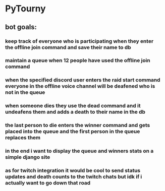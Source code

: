 # PyTourny


## bot goals:

### keep track of everyone who is participating when they enter the offline join command and save their name to db

### maintain a queue when 12 people have used the offline join command

### when the specified discord user enters the raid start command everyone in the offline voice channel will be deafened who is not in the queue

### when someone dies they use the dead command and it undeafens them and adds a death to their name in the db

### the last person to die enters the winner command and gets placed into the queue and the first person in the queue replaces them

### in the end i want to display the queue and winners stats on a simple django site

### as for twitch integration it would be cool to send status updates and death counts to the twitch chats but idk if i actually want to go down that road
